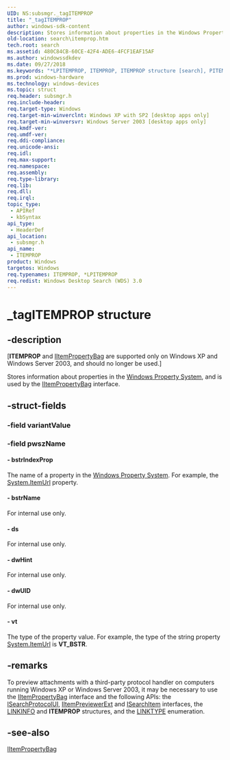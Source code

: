 ```yaml
---
UID: NS:subsmgr._tagITEMPROP
title: "_tagITEMPROP"
author: windows-sdk-content
description: Stores information about properties in the Windows Property System, and is used by the IItemPropertyBag interface.
old-location: search\itemprop.htm
tech.root: search
ms.assetid: 480C84CB-60CE-42F4-ADE6-4FCF1EAF15AF
ms.author: windowssdkdev
ms.date: 09/27/2018
ms.keywords: "*LPITEMPROP, ITEMPROP, ITEMPROP structure [search], PITEMPROP, PITEMPROP structure pointer [search], _tagITEMPROP, search.itemprop, subsmgr/ITEMPROP, subsmgr/PITEMPROP"
ms.prod: windows-hardware
ms.technology: windows-devices
ms.topic: struct
req.header: subsmgr.h
req.include-header: 
req.target-type: Windows
req.target-min-winverclnt: Windows XP with SP2 [desktop apps only]
req.target-min-winversvr: Windows Server 2003 [desktop apps only]
req.kmdf-ver: 
req.umdf-ver: 
req.ddi-compliance: 
req.unicode-ansi: 
req.idl: 
req.max-support: 
req.namespace: 
req.assembly: 
req.type-library: 
req.lib: 
req.dll: 
req.irql: 
topic_type:
 - APIRef
 - kbSyntax
api_type:
 - HeaderDef
api_location:
 - subsmgr.h
api_name:
 - ITEMPROP
product: Windows
targetos: Windows
req.typenames: ITEMPROP, *LPITEMPROP
req.redist: Windows Desktop Search (WDS) 3.0
---
```


# _tagITEMPROP structure


## -description


<p class="CCE_Message">[<b>ITEMPROP</b> and <a href="https://msdn.microsoft.com/0fef34c5-f20f-475a-9223-5cb73079c842">IItemPropertyBag</a> are supported only on Windows XP and Windows Server 2003, and should no longer be used.]

Stores information about properties in the <a href="https://msdn.microsoft.com/c2094bbe-a4ca-4f30-b16e-14dced2912bc">Windows Property System</a>, and is used by the <a href="https://msdn.microsoft.com/0fef34c5-f20f-475a-9223-5cb73079c842">IItemPropertyBag</a> interface.


## -struct-fields




### -field variantValue

 


### -field pwszName

 




#### - bstrIndexProp

The name of a property in the <a href="https://msdn.microsoft.com/c2094bbe-a4ca-4f30-b16e-14dced2912bc">Windows Property System</a>. For example, the <a href="https://msdn.microsoft.com/d592f12b-f8c2-406f-a031-eeb8212e64f7">System.ItemUrl</a> property.


#### - bstrName

For internal use only.


#### - ds

For internal use only.


#### - dwHint

For internal use only.


#### - dwUID

For internal use only.


#### - vt

The type of the property value. For example, the type of the string property <a href="https://msdn.microsoft.com/d592f12b-f8c2-406f-a031-eeb8212e64f7">System.ItemUrl</a> is <b>VT_BSTR</b>. 


## -remarks



To preview attachments with a third-party protocol handler on computers running Windows XP or Windows Server 2003, it may be necessary to use the <a href="https://msdn.microsoft.com/0fef34c5-f20f-475a-9223-5cb73079c842">IItemPropertyBag</a> interface and the following APIs: the <a href="https://msdn.microsoft.com/en-us/library/Dd756719(v=VS.85).aspx">ISearchProtocolUI</a>, <a href="https://msdn.microsoft.com/en-us/library/Dd561904(v=VS.85).aspx">IItemPreviewerExt</a> and <a href="https://msdn.microsoft.com/en-us/library/Dd756722(v=VS.85).aspx">ISearchItem</a> interfaces, the <a href="https://msdn.microsoft.com/en-us/library/Dd561894(v=VS.85).aspx">LINKINFO</a> and <b>ITEMPROP</b> structures, and the <a href="https://msdn.microsoft.com/en-us/library/Dd561982(v=VS.85).aspx">LINKTYPE</a> enumeration.




## -see-also




<a href="https://msdn.microsoft.com/0fef34c5-f20f-475a-9223-5cb73079c842">IItemPropertyBag</a>
 

 

